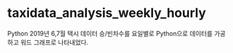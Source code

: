 # taxidata_analysis_weekly_hourly
Python
2019년 6,7월 택시 데이터 승/빈차수를 요일별로 Python으로 데이터를 가공하고 워드 그래프로 나타내었다.


